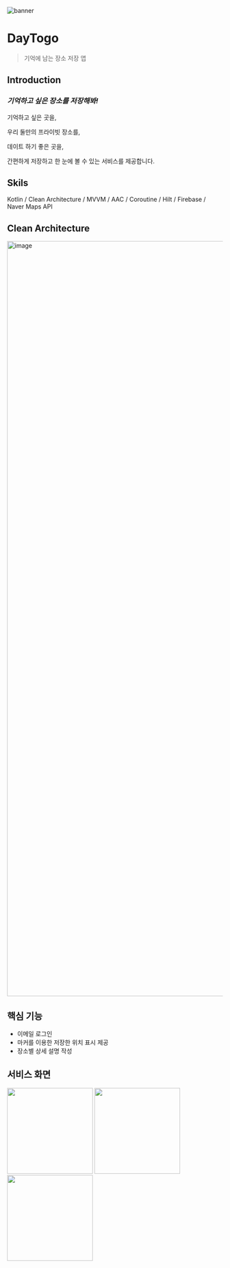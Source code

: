 ![banner](https://github.com/Songgyubin/DayTogo/assets/37494776/c7e9729b-121b-488e-a103-994ec213d275.png)

# DayTogo
> 기억에 남는 장소 저장 앱


## Introduction

### *기억하고 싶은 장소를 저장해봐!*

기억하고 싶은 곳을,

우리 둘만의 프라이빗 장소를,

데이트 하기 좋은 곳을,

간편하게 저장하고 한 눈에 볼 수 있는 서비스를 제공합니다.

## Skils
Kotlin / Clean Architecture / MVVM / AAC / Coroutine / Hilt / Firebase / Naver Maps API 

## Clean Architecture

<img width="1761" alt="image" src="https://github.com/Songgyubin/DayTogo/assets/37494776/09580449-36c8-467d-af55-0756fe83b55c">

## 핵심 기능
- 이메일 로그인
- 마커를 이용한 저장한 위치 표시 제공
- 장소별 상세 설명 작성

## 서비스 화면
<div> 
    <img width="200" src ="https://github.com/Songgyubin/DayTogo/assets/37494776/b60e3091-d4f8-4fdf-9d32-041a5ae05947.jpeg"> 
      <img width="200" src ="https://user-images.githubusercontent.com/37494776/186362554-70c8d3b8-af7b-47a3-bfb4-8e33c8d508a7.jpeg"> 
    <img width="200" src ="https://user-images.githubusercontent.com/37494776/186362516-4c6e351d-d6b6-4159-9f9f-529b6472f26a.jpeg"> 
</div> 
